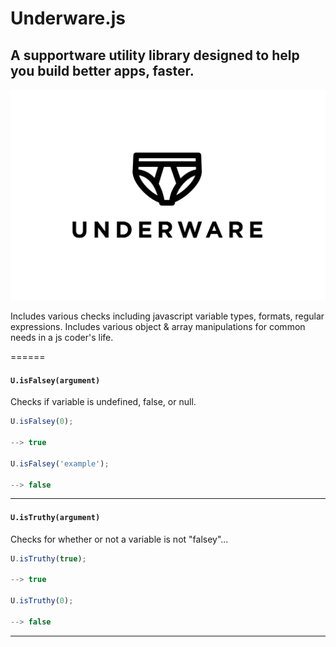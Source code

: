 # Underware.js
## A supportware utility library designed to help you build better apps, faster.

![alt text](https://github.com/kjbillings/underware/blob/master/logo.jpg "Underware.js Logo")

Includes various checks including javascript variable types, formats, regular expressions.
Includes various object & array manipulations for common needs in a js coder's life.

======

#### `U.isFalsey(argument)`
Checks if variable is undefined, false, or null.

```js
U.isFalsey(0);

--> true

U.isFalsey('example');

--> false
```

-----

#### `U.isTruthy(argument)`
Checks for whether or not a variable is not "falsey"...

```js
U.isTruthy(true);

--> true

U.isTruthy(0);

--> false
```

-----
